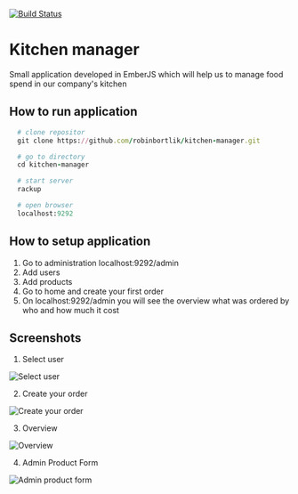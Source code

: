 [![Build Status](https://secure.travis-ci.org/robinbortlik/kitchen-manager.png?branch=master)](https://secure.travis-ci.org/robinbortlik/kitchen-manager)

# Kitchen manager

Small application developed in EmberJS which will help us to manage food spend in our company's kitchen

## How to run application

```ruby
  # clone repositor
  git clone https://github.com/robinbortlik/kitchen-manager.git

  # go to directory
  cd kitchen-manager

  # start server
  rackup

  # open browser
  localhost:9292
```

## How to setup application

1. Go to administration localhost:9292/admin
2. Add users
3. Add products
4. Go to home and create your first order
5. On localhost:9292/admin you will see the overview what was ordered by who and how much it cost

## Screenshots
1. Select user
<img src="https://s3.amazonaws.com/robinbortlik_github/Kitchen+Manager+1.png" alt="Select user">

2. Create your order
<img src="https://s3.amazonaws.com/robinbortlik_github/Kitchen+Manager+2.png" alt="Create your order">

3. Overview
<img src="https://s3.amazonaws.com/robinbortlik_github/Kitchen+Manager+3.png" alt="Overview">

4. Admin Product Form
<img src="https://s3.amazonaws.com/robinbortlik_github/Kitchen+Manager+7.png" alt="Admin product form">
